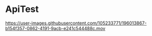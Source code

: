 # ApiTest

https://user-images.githubusercontent.com/105233771/196013867-b154f357-0862-4191-9acb-e241c544488c.mov

